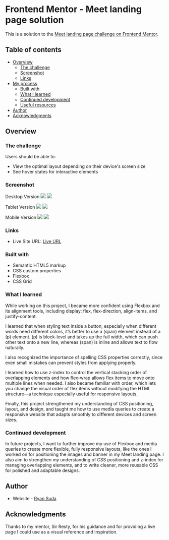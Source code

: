 # Frontend Mentor - Meet landing page solution
This is a solution to the [Meet landing page challenge on Frontend Mentor](https://www.frontendmentor.io/challenges/meet-landing-page-rbTDS6OUR).

## Table of contents

- [Overview](#overview)
  - [The challenge](#the-challenge)
  - [Screenshot](#screenshot)
  - [Links](#links)
- [My process](#my-process)
  - [Built with](#built-with)
  - [What I learned](#what-i-learned)
  - [Continued development](#continued-development)
  - [Useful resources](#useful-resources)
- [Author](#author)
- [Acknowledgments](#acknowledgments)


## Overview

### The challenge

Users should be able to:

- View the optimal layout depending on their device's screen size
- See hover states for interactive elements

### Screenshot

Desktop Version
![](./assets/Screenshot%202025-10-26%20223412.png)
![](./assets/Screenshot%202025-10-26%20223426.png)

Tablet Version
![](./assets/Screenshot%202025-10-28%20221808.png)
![](./assets/Screenshot%202025-10-28%20221900.png)

Mobile Version
![](./assets/Screenshot%202025-10-28%20222105.png)
![](./assets/Screenshot%202025-10-28%20222112.png)

### Links

- Live Site URL: [Live URL](https://ryansuda-code.github.io/meet-landing-page/)

### Built with

- Semantic HTML5 markup
- CSS custom properties
- Flexbox
- CSS Grid


### What I learned

While working on this project, I became more confident using Flexbox and its alignment tools, including display: flex, flex-direction, align-items, and justify-content.

I learned that when styling text inside a button, especially when different words need different colors, it’s better to use a (span) element instead of a (p) element. (p) is block-level and takes up the full width, which can push other text onto a new line, whereas (span) is inline and allows text to flow naturally.

I also recognized the importance of spelling CSS properties correctly, since even small mistakes can prevent styles from applying properly.

I learned how to use z-index to control the vertical stacking order of overlapping elements and how flex-wrap allows flex items to move onto multiple lines when needed. I also became familiar with order, which lets you change the visual order of flex items without modifying the HTML structure—a technique especially useful for responsive layouts.

Finally, this project strengthened my understanding of CSS positioning, layout, and design, and taught me how to use media queries to create a responsive website that adapts smoothly to different devices and screen sizes.


### Continued development

In future projects, I want to further improve my use of Flexbox and media queries to create more flexible, fully responsive layouts, like the ones I worked on for positioning the images and banner in my Meet landing page. I also aim to strengthen my understanding of CSS positioning and z-index for managing overlapping elements, and to write cleaner, more reusable CSS for polished and adaptable designs.

## Author

- Website - [Ryan Suda](https://github.com/RyanSuda-Code)

## Acknowledgments

Thanks to my mentor, Sir Resty, for his guidance and for providing a live page I could use as a visual reference and inspiration.

